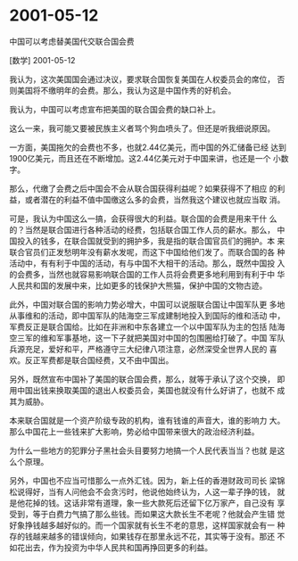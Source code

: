 # 2001-05-12

中国可以考虑替美国代交联合国会费

[数学] 2001-05-12

我认为，这次美国国会通过决议，要求联合国恢复美国在人权委员会的席位， 否则美国将不缴明年的会费。那么，我认为这是中国作秀的好机会。

我认为，中国可以考虑宣布把美国的联合国会费的缺口补上。

这么一来，我可能又要被民族主义者骂个狗血喷头了。但还是听我细说原因。

一方面，美国拖欠的会费也不多，也就2.44亿美元，而中国的外汇储备已经 达到1900亿美元，而且还在不断增加。这2.44亿美元对于中国来讲，也还是一个 小数字。

那么，代缴了会费之后中国会不会从联合国获得利益呢？如果获得不了相应 的利益，或者潜在的利益不值中国缴这么多的会费，当然我这个建议也就应当取 消。

可是，我认为中国这么一搞，会获得很大的利益。联合国的会费是用来干什 么的？当然是联合国进行各种活动的经费，包括联合国工作人员的薪水。那么， 中国投入的钱多，在联合国就受到的拥护多，我是指的联合国官员们的拥护。本 来联合官员们正发愁明年没有薪水发呢，而这下中国给他们发了。而联合国的各 种活动中，有有利于中国的活动，有与中国不大相干的活动。那么，既然中国投 入的会费多，当然也就容易影响联合国的工作人员将会费更多地利用到有利于中 华人民共和国的发展中来，比如更多的钱保护大熊猫，保护中国的文物古迹。

此外，中国对联合国的影响力势必增大，中国可以说服联合国让中国军队更 多地从事维和的活动，即中国军队的陆海空三军成建制地投入到国际的维和活动 中，军费反正是联合国给。比如在非洲和中东各建立一个以中国军队为主的包括 陆海空三军的维和军事基地，这一下子就把美国对中国的包围圈给打破了。中国 军队兵源充足，爱好和平，严格遵守三大纪律八项注意，必然深受全世界人民的 喜欢。反正军费都是联合国经费，又不由中国出。

另外，既然宣布中国补了美国的联合国会费，那么，就等于承认了这个交换， 即用中国出钱来换取美国的退出人权委员会，美国也就没有什么好讲了，也就不 成其为威胁。

本来联合国就是一个资产阶级专政的机构，谁有钱谁的声音大，谁的影响力 大。那么中国花上一些钱来扩大影响，势必给中国带来很大的政治经济利益。

为什么一些地方的犯罪分子黑社会头目要努力地搞一个人民代表当当？也就 是这么个原理。

另外，中国也不应当可惜那么一点外汇钱。因为，新上任的香港财政司司长 梁锦松说得好，当有人问他会不会贪污时，他说他始终认为，人这一辈子挣的钱， 就是他花掉的钱。这话非常有道理，象一些大款死后还留下亿万家产，自己没有 享受到，等于白费力气搞了那么些钱。而如果这大款长生不老呢？他就会产生错 觉好象挣钱越多越好似的。而一个国家就有长生不老的意思，这样国家就会有一 种存的钱越来越多的错误倾向，如果钱存在那里永远不花，其实等于没有。那还 不如花出去，作为投资为中华人民共和国再挣回更多的利益。
